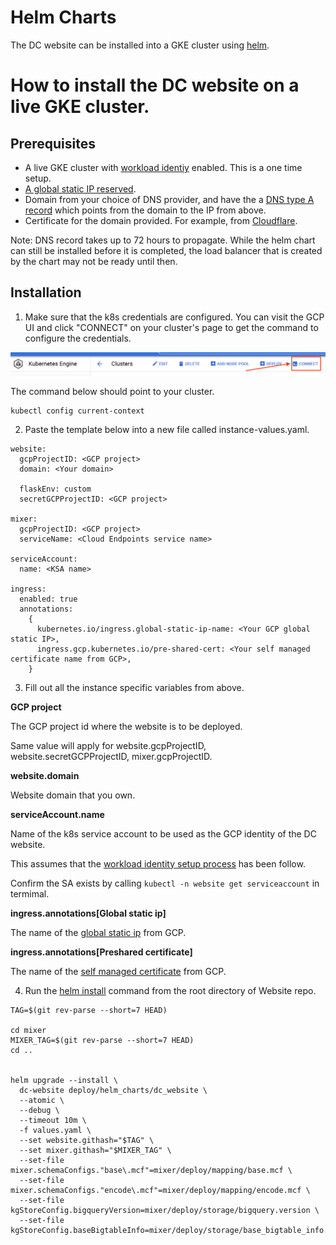 # Helm Charts

The DC website can be installed into a GKE cluster using [helm](https://helm.sh/).

# How to install the DC website on a live GKE cluster.

## Prerequisites

- A live GKE cluster with [workload identiy](https://cloud.google.com/kubernetes-engine/docs/how-to/workload-identity) enabled. This is a one time setup.
- [A global static IP reserved](https://cloud.google.com/compute/docs/ip-addresses/reserve-static-external-ip-address).
- Domain from your choice of DNS provider, and have the a [DNS type A record](https://en.wikipedia.org/wiki/List_of_DNS_record_types) which points from the domain to the IP from above.
- Certificate for the domain provided. For example, from [Cloudflare](https://www.cloudflare.com/ssl/).

Note: DNS record takes up to 72 hours to propagate. While the helm chart
can still be installed before it is completed, the load balancer that is created by the chart may not be ready until then.

## Installation

1. Make sure that the k8s credentials are configured. You can visit the GCP UI and click "CONNECT" on your cluster's page to get the command to configure the credentials.

![Alt text](../images/cluster.png?raw=true "cluster.png")

The command below should point to your cluster.

```
kubectl config current-context
```

2. Paste the template below into a new file called instance-values.yaml.

```
website:
  gcpProjectID: <GCP project>
  domain: <Your domain>

  flaskEnv: custom
  secretGCPProjectID: <GCP project>

mixer:
  gcpProjectID: <GCP project>
  serviceName: <Cloud Endpoints service name>

serviceAccount:
  name: <KSA name>

ingress:
  enabled: true
  annotations:
    {
      kubernetes.io/ingress.global-static-ip-name: <Your GCP global static IP>,
      ingress.gcp.kubernetes.io/pre-shared-cert: <Your self managed certificate name from GCP>,
    }

```

3. Fill out all the instance specific variables from above.

**GCP project**

The GCP project id where the website is to be deployed.

Same value will apply for website.gcpProjectID, website.secretGCPProjectID, mixer.gcpProjectID.

**website.domain**

Website domain that you own.

**serviceAccount.name**

Name of the k8s service account to be used as the GCP identity of the DC website.

This assumes that the [workload identity setup process](https://cloud.google.com/kubernetes-engine/docs/how-to/workload-identity) has been follow.

Confirm the SA exists by calling `kubectl -n website get serviceaccount` in termimal.

**ingress.annotations[Global static ip]**

The name of the [global static ip](https://cloud.google.com/compute/docs/ip-addresses/reserve-static-external-ip-address) from GCP.

**ingress.annotations[Preshared certificate]**

The name of the [self managed certificate](https://cloud.google.com/load-balancing/docs/ssl-certificates/self-managed-certs) from GCP.

4. Run the [helm install](https://helm.sh/docs/helm/helm_install/) command from the root directory of Website repo.

```
TAG=$(git rev-parse --short=7 HEAD)

cd mixer
MIXER_TAG=$(git rev-parse --short=7 HEAD)
cd ..


helm upgrade --install \
  dc-website deploy/helm_charts/dc_website \
  --atomic \
  --debug \
  --timeout 10m \
  -f values.yaml \
  --set website.githash="$TAG" \
  --set mixer.githash="$MIXER_TAG" \
  --set-file mixer.schemaConfigs."base\.mcf"=mixer/deploy/mapping/base.mcf \
  --set-file mixer.schemaConfigs."encode\.mcf"=mixer/deploy/mapping/encode.mcf \
  --set-file kgStoreConfig.bigqueryVersion=mixer/deploy/storage/bigquery.version \
  --set-file kgStoreConfig.baseBigtableInfo=mixer/deploy/storage/base_bigtable_info.yaml
```
